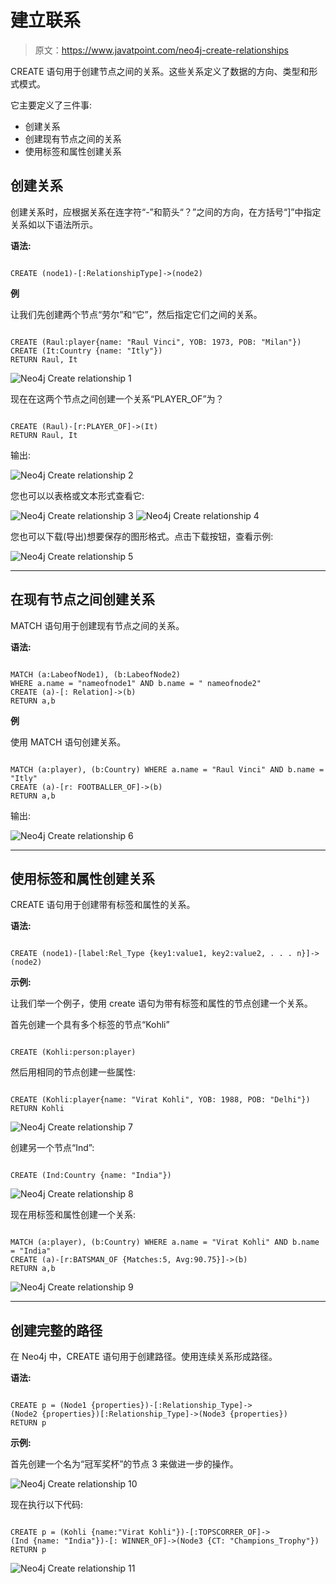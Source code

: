 # 建立联系

> 原文：<https://www.javatpoint.com/neo4j-create-relationships>

CREATE 语句用于创建节点之间的关系。这些关系定义了数据的方向、类型和形式模式。

它主要定义了三件事:

*   创建关系
*   创建现有节点之间的关系
*   使用标签和属性创建关系

## 创建关系

创建关系时，应根据关系在连字符“-”和箭头“？”之间的方向，在方括号“]”中指定关系如以下语法所示。

**语法:**

```

CREATE (node1)-[:RelationshipType]->(node2) 

```

**例**

让我们先创建两个节点“劳尔”和“它”，然后指定它们之间的关系。

```

CREATE (Raul:player{name: "Raul Vinci", YOB: 1973, POB: "Milan"}) 
CREATE (It:Country {name: "Itly"}) 
RETURN Raul, It

```

![Neo4j Create relationship 1](img/8f2ce83bb375ac865b796a579e70ee86.png)

现在在这两个节点之间创建一个关系“PLAYER_OF”为？

```

CREATE (Raul)-[r:PLAYER_OF]->(It)
RETURN Raul, It 

```

输出:

![Neo4j Create relationship 2](img/d268e4a36fffe789a45de6bae4e46180.png)

您也可以以表格或文本形式查看它:

![Neo4j Create relationship 3](img/958146904dd6aff7eb829b64545b54f2.png) ![Neo4j Create relationship 4](img/2dbdaee074e7d29dab066a7b8902fce2.png)

您也可以下载(导出)想要保存的图形格式。点击下载按钮，查看示例:

![Neo4j Create relationship 5](img/aaeb0027b5d48cdc820b8fa35a45c02e.png)

* * *

## 在现有节点之间创建关系

MATCH 语句用于创建现有节点之间的关系。

**语法:**

```

MATCH (a:LabeofNode1), (b:LabeofNode2) 
WHERE a.name = "nameofnode1" AND b.name = " nameofnode2" 
CREATE (a)-[: Relation]->(b) 
RETURN a,b 

```

**例**

使用 MATCH 语句创建关系。

```

MATCH (a:player), (b:Country) WHERE a.name = "Raul Vinci" AND b.name = "Itly" 
CREATE (a)-[r: FOOTBALLER_OF]->(b) 
RETURN a,b 

```

输出:

![Neo4j Create relationship 6](img/28b4b5253b7ff145a3e97e02e0545ec2.png)

* * *

## 使用标签和属性创建关系

CREATE 语句用于创建带有标签和属性的关系。

**语法:**

```

CREATE (node1)-[label:Rel_Type {key1:value1, key2:value2, . . . n}]-> (node2)

```

**示例:**

让我们举一个例子，使用 create 语句为带有标签和属性的节点创建一个关系。

首先创建一个具有多个标签的节点“Kohli”

```

CREATE (Kohli:person:player)

```

然后用相同的节点创建一些属性:

```

CREATE (Kohli:player{name: "Virat Kohli", YOB: 1988, POB: "Delhi"}) 
RETURN Kohli 

```

![Neo4j Create relationship 7](img/1175620246bcec79d890f35304507e37.png)

创建另一个节点“Ind”:

```

CREATE (Ind:Country {name: "India"})

```

![Neo4j Create relationship 8](img/3dff1e940915d08cf219f5e21aa2a956.png)

现在用标签和属性创建一个关系:

```

MATCH (a:player), (b:Country) WHERE a.name = "Virat Kohli" AND b.name = "India" 
CREATE (a)-[r:BATSMAN_OF {Matches:5, Avg:90.75}]->(b)  
RETURN a,b

```

![Neo4j Create relationship 9](img/2f30615702c56ea88d8badd8e2d7fb6c.png)

* * *

## 创建完整的路径

在 Neo4j 中，CREATE 语句用于创建路径。使用连续关系形成路径。

**语法:**

```

CREATE p = (Node1 {properties})-[:Relationship_Type]->
(Node2 {properties})[:Relationship_Type]->(Node3 {properties}) 
RETURN p 

```

**示例:**

首先创建一个名为“冠军奖杯”的节点 3 来做进一步的操作。

![Neo4j Create relationship 10](img/e832e310725e6d5c4fe70e9795d93a5f.png)

现在执行以下代码:

```

CREATE p = (Kohli {name:"Virat Kohli"})-[:TOPSCORRER_OF]->
(Ind {name: "India"})-[: WINNER_OF]->(Node3 {CT: "Champions_Trophy"}) 
RETURN p

```

![Neo4j Create relationship 11](img/e42c1a20c92537a51342c96fda1fcb80.png)